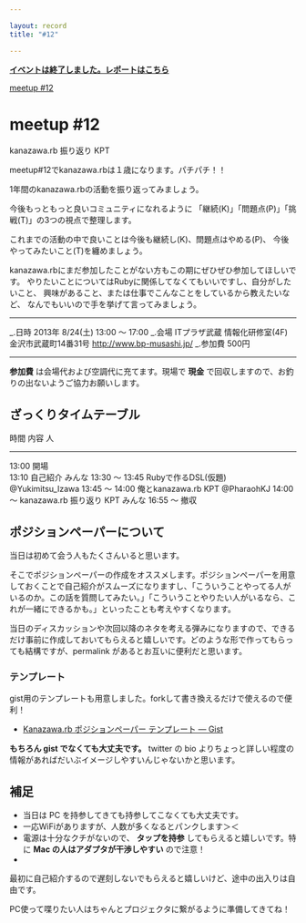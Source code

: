 ```yaml
---

layout: record
title: "#12"

---
```


<p>
<a href="./report.html"><strong>イベントは終了しました。レポートはこちら</strong></a></p>

<div class="doorkeeper-widget">
<a href="http://kzrb.doorkeeper.jp/events/5220" class="doorkeeper-registration-widget">meetup
#12</a>

<script src="https://d1dqic1fklzs1z.cloudfront.net/assets/widget.js" type="text/javascript">
</script>
</div>

meetup #12
===========

kanazawa.rb 振り返り KPT

meetup#12でkanazawa.rbは１歳になります。パチパチ！！

1年間のkanazawa.rbの活動を振り返ってみましょう。

今後もっともっと良いコミュニティになれるように
「継続(K)」「問題点(P)」「挑戦(T)」の3つの視点で整理します。

これまでの活動の中で良いことは今後も継続し(K)、問題点はやめる(P)、
今後やってみたいこと(T)を纏めましょう。

kanazawa.rbにまだ参加したことがない方もこの期にぜひぜひ参加してほしいです。
やりたいことについてはRubyに関係してなくてもいいですし、自分がしたいこと、
興味があること、または仕事でこんなことをしているから教えたいなど、
なんでもいいので手を挙げて言ってみましょう。

  ----------- ----------------------------------------------------
  \_.日時     2013年 8/24(土) 13:00 〜 17:00
  \_.会場     ITプラザ武蔵 情報化研修室(4F)<br>金沢市武蔵町14番31号 <a href="http://www.bp-musashi.jp/">http://www.bp-musashi.jp/</a>
  \_.参加費   500円
  ----------- ----------------------------------------------------

**参加費** は会場代および空調代に充てます。現場で **現金**
で回収しますので、お釣りの出ないようご協力お願いします。

ざっくりタイムテーブル
----------------------

  時間             内容                       人
  ---------------- -------------------------- -------------------
  13:00            開場                       
  13:10            自己紹介                   みんな
  13:30 〜 13:45   Rubyで作るDSL(仮題)        @Yukimitsu\_Izawa
  13:45 〜 14:00   俺とkanazawa.rb KPT        @PharaohKJ
  14:00 〜         kanazawa.rb 振り返り KPT   みんな
  16:55 〜         撤収                       

ポジションペーパーについて
--------------------------

当日は初めて会う人もたくさんいると思います。

そこでポジションペーパーの作成をオススメします。ポジションペーパーを用意しておくことで自己紹介がスムーズになりますし、「こういうことやってる人がいるのか。この話を質問してみたい。」「こういうことやりたい人がいるなら、これが一緒にできるかも。」といったことも考えやすくなります。

当日のディスカッションや次回以降のネタを考える弾みになりますので、できるだけ事前に作成しておいてもらえると嬉しいです。どのような形で作ってもらっても結構ですが、permalink
があるとお互いに便利だと思います。

### テンプレート

gist用のテンプレートも用意しました。forkして書き換えるだけで使えるので便利！

* [Kanazawa.rb ポジションペーパー テンプレート — Gist](https://gist.github.com/5a523ec3180002229a32)

**もちろん gist でなくても大丈夫です。** twitter の bio
よりちょっと詳しい程度の情報があればだいぶイメージしやすいんじゃないかと思います。

補足
----

* 当日は PC を持参してきても持参してこなくても大丈夫です。
 * 一応WiFiがありますが、人数が多くなるとパンクします＞＜
 * 電源は十分なクチがないので、 **タップを持参**
してもらえると嬉しいです。特に **Mac の人はアダプタが干渉しやすい**
ので注意！
 *
最初に自己紹介するので遅刻しないでもらえると嬉しいけど、途中の出入りは自由です。

PC使って喋りたい人はちゃんとプロジェクタに繋がるように準備してきてね！
